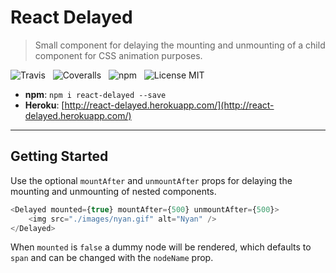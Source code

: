 # React Delayed

> Small component for delaying the mounting and unmounting of a child component for CSS animation purposes.

![Travis](http://img.shields.io/travis/Wildhoney/ReactDelayed.svg?style=flat-square)
&nbsp;
![Coveralls](https://img.shields.io/coveralls/Wildhoney/ReactDelayed.svg?style=flat-square)
&nbsp;
![npm](http://img.shields.io/npm/v/react-delayed.svg?style=flat-square)
&nbsp;
![License MIT](https://img.shields.io/badge/license-MIT-lightgrey.svg?style=flat-square)

* **npm**: `npm i react-delayed --save`
* **Heroku**: [http://react-delayed.herokuapp.com/](http://react-delayed.herokuapp.com/)

---

## Getting Started

Use the optional `mountAfter` and `unmountAfter` props for delaying the mounting and unmounting of nested components.

```javascript
<Delayed mounted={true} mountAfter={500} unmountAfter={500}>
    <img src="./images/nyan.gif" alt="Nyan" />
</Delayed>
```

When `mounted` is `false` a dummy node will be rendered, which defaults to `span` and can be changed with the `nodeName` prop.
